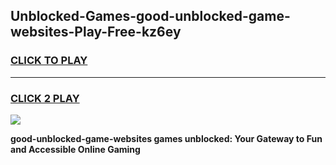 
## Unblocked-Games-good-unblocked-game-websites-Play-Free-kz6ey
<h3>
<a href="https://premium76.site?title=good-unblocked-game-websites&ref=21A">CLICK TO PLAY</a></h3>
<hr>

<h3>
<a href="https://premium76.site?title=good-unblocked-game-websites&ref=21A">CLICK 2 PLAY</a>
  
</h3>

<a href="https://premium76.site?title=good-unblocked-game-websites&ref=21A"><img src="https://clearcache.store/games.png"></a>


**good-unblocked-game-websites games unblocked: Your Gateway to Fun and Accessible Online Gaming**
